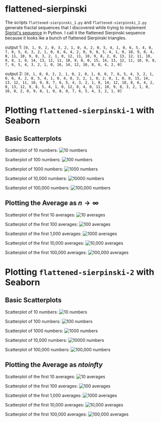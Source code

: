 # flattened-sierpinski
The scripts `flattened-sierpinski_1.py` and `flattened-sierpinski_2.py` generate fractal sequences that I discovered while trying to implement [Sigrist's sequence](https://www.youtube.com/watch?v=j0o-pMIR8uk) in Python. I call it the flattened Sierpinski sequence because it looks lke a bunch of flattened Sierpinski triangles. 

output 1: `[0, 1, 0, 2, 0, 3, 2, 1, 0, 4, 2, 0, 5, 4, 1, 0, 6, 5, 4, 0, 7, 6, 5, 4, 3, 2, 1, 0, 8, 6, 4, 2, 0, 9, 8, 5, 4, 1, 0, 10, 9, 8, 4, 0, 11, 10, 9, 8, 3, 2, 1, 0, 12, 11, 10, 9, 8, 2, 0, 13, 12, 11, 10, 9, 8, 1, 0, 14, 13, 12, 11, 10, 9, 8, 0, 15, 14, 13, 12, 11, 10, 9, 8, 7, 6, 5, 4, 3, 2, 1, 0, 16, 14, 12, 10, 8, 6, 4, 2, 0]`

output 2: `[0, 1, 0, 0, 3, 2, 1, 0, 2, 0, 1, 0, 0, 7, 6, 5, 4, 3, 2, 1, 0, 6, 4, 2, 0, 5, 4, 1, 0, 4, 0, 3, 2, 1, 0, 2, 0, 1, 0, 0, 15, 14, 13, 12, 11, 10, 9, 8, 7, 6, 5, 4, 3, 2, 1, 0, 14, 12, 10, 8, 6, 4, 2, 0, 13, 12, 9, 8, 5, 4, 1, 0, 12, 8, 4, 0, 11, 10, 9, 8, 3, 2, 1, 0, 10, 8, 2, 0, 9, 8, 1, 0, 8, 0, 7, 6, 5, 4, 3, 2, 1, 0]`

# Plotting `flattened-sierpinski-1` with Seaborn
## Basic Scatterplots
Scatterplot of 10 numbers:
![10 numbers](images/10_1.png)

Scatterplot of 100 numbers:
![100 numbers](images/100_1.png)

Scatterplot of 1000 numbers:
![1000 numbers](images/1000_1.png)

Scatterplot of 10,000 numbers: 
![10000 numbers](images/10000_1.png) 

Scatterplot of 100,000 numbers: 
![100,000 numbers](images/100000_1.png)

## Plotting the Average as $n \to \infty$
Scatterplot of the first 10 averages:
![10 averages](images/average_10_1.png)

Scatterplot of the first 100 averages:
![100 averages](images/average_100_1.png)

Scatterplot of the first 1,000 averages:
![1000 averages](images/average_1000_1.png)

Scatterplot of the first 10,000 averages:
![10,000 averages](images/average_10000_1.png)

Scatterplot of the first 100,000 averages:
![100,000 averages](images/average_100000_1.png)

# Plotting `flattened-sierpinski-2` with Seaborn
## Basic Scatterplots
Scatterplot of 10 numbers:
![10 numbers](images/10_2.png)

Scatterplot of 100 numbers:
![100 numbers](images/100_2.png)

Scatterplot of 1000 numbers:
![1000 numbers](images/1000_2.png)

Scatterplot of 10,000 numbers:
![10000 numbers](images/10000_2.png)

Scatterplot of 100,000 numbers:
![100,000 numbers](images/100000_2.png)

## Plotting the Average as $ntoinfty$
Scatterplot of the first 10 averages:
![10 averages](images/average_10_2.png)

Scatterplot of the first 100 averages:
![100 averages](images/average_100_2.png)

Scatterplot of the first 1,000 averages:
![1000 averages](images/average_1000_2.png)

Scatterplot of the first 10,000 averages:
![10,000 averages](images/average_10000_2.png)

Scatterplot of the first 100,000 averages:
![100,000 averages](images/average_100000_2.png)